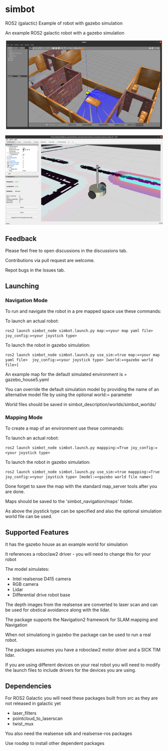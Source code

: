 # simbot

ROS2 (galactic) Example of robot with gazebo simulation

An example ROS2 galactic robot with a gazebo simulation

![Image of simbot in gazebo](https://github.com/gnaur/simbot/blob/main/simbot_gazebo.png)

![Image of simbot](https://github.com/gnaur/simbot/blob/main/simbot.png)
 


## Feedback

Please feel free to open discussions in the discussions tab.

Contributions via pull request are welcome.

Repot bugs in the Issues tab.


## Launching


### Navigation Mode

To run and navigate the robot in a pre mapped space use these commands:


To launch an actual robot:


    ros2 launch simbot_node simbot.launch.py map:=<your map yaml file> joy_config:=<your joystick type>


To launch the  robot in gazebo simulation: 


    ros2 launch simbot_node simbot.launch.py use_sim:=true map:=<your map yaml file>  joy_config:=<your joystick type> [world:=<gazebo world file>]

An example map for the default simulated environment is = gazebo_house5.yaml

You can override the default simulation model by providing the name of an alternative model file by using the optional world:=<gazebo world name> parameter
 
World files should be saved in simbot_description/worlds/simbot_worlds/
 
### Mapping Mode

To create a map of an environment use these commands:


To launch an actual robot:


    ros2 launch simbot_node simbot.launch.py mappping:=True joy_config:=<your joystick type>


To launch the  robot in gazebo simulation: 


    ros2 launch simbot_node simbot.launch.py use_sim:=true mappping:=True joy_config:=<your joystick type> [model:=<gazebo world file name>]
    
    
Done forget to save the map with the standard map_server tools after you are done.

Maps should be saved to the  'simbot_navigation/maps' folder.


As above the joystick type can be specified and also the optional simulation world file can be used.

 
## Supported Features

It has the gazebo house as an example world for simulation 

It references a roboclaw2 driver - you will need to change this for your robot

The model simulates:
 * Intel realsense D415 camera
 * RGB camera
 * Lidar
 * Differential drive robot base

The depth images from the realsense are converted to laser scan and can be used for obstical avoidance along with the lidar.

The package supports the Navigation2 framework for SLAM mapping and Navigation

When not simulationg in gazebo the package can be used to run a real robot.

The packages assumes you have a roboclaw2 motor driver and a SICK TIM lidar.

If you are using different devices on your real robot you will need to modify the launch files to include drivers for the devices you are using.

## Dependencies
For ROS2 Galactic you will need these packages built from src as they are not released in galactic yet

* laser_filters
* pointcloud_to_laserscan
* twist_mux

You also need the realsense sdk and realsense-ros packages

Use rosdep to install other dependent packages





